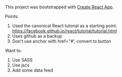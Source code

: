 This project was bootstrapped with [Create React App](https://github.com/facebookincubator/create-react-app).


Points:
 1. Used the canonical React tutorial as a starting point. https://facebook.github.io/react/tutorial/tutorial.html
 2. Uses github as a backup
 3. Don't use anchor with href="#', convert to button



Want to:
 1. Use SASS
 1. Use jscs
 1. Add some data feed